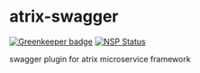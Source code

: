 # atrix-swagger

[![Greenkeeper badge](https://badges.greenkeeper.io/trigo-at/atrix-swagger.svg?token=1b8997fdc7747bfa5ed8ec4457e58ea86f97410f1ebe93735217c0b70284c5a3)](https://greenkeeper.io/)
[![NSP Status](https://nodesecurity.io/orgs/trigo-gmbh/projects/33499418-157d-4f55-a5a5-f890212c6897/badge)](https://nodesecurity.io/orgs/trigo-gmbh/projects/33499418-157d-4f55-a5a5-f890212c6897)

swagger plugin for atrix microservice framework
